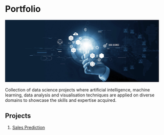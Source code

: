 # Portfolio
![Cover](Images/Cover.jpeg)

Collection of data science projects where artificial intelligence, machine learning, data analysis and visualisation techniques are applied on diverse domains to showcase the skills and expertise acquired.

## Projects
1. [Sales Prediction](https://github.com/justgrossi/Portfolio/blob/main/1.Sales_Prediction/description.md)